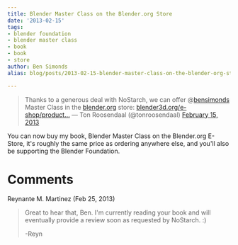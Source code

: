 ```yaml
---
title: Blender Master Class on the Blender.org Store
date: '2013-02-15'
tags:
- blender foundation
- blender master class
- book
- book
- store
author: Ben Simonds
alias: blog/posts/2013-02-15-blender-master-class-on-the-blender-org-store

---
```


> Thanks to a generous deal with NoStarch, we can offer @[bensimonds](https://twitter.com/bensimonds) Master Class in the [blender.org](http://t.co/logPLDVK "http://blender.org") store: [blender3d.org/e-shop/product…](http://t.co/PiHCOuYB "http://www.blender3d.org/e-shop/product_info_n.php?products_id=158") — Ton Roosendaal (@tonroosendaal) [February 15, 2013](https://twitter.com/tonroosendaal/status/302463218138361856)

You can now buy my book, Blender Master Class on the Blender.org E-Store, it's roughly the same price as ordering anywhere else, and you'll also be supporting the Blender Foundation.





# Comments


Reynante M. Martinez (Feb 25, 2013)
> Great to hear that, Ben.  I'm currently reading your book and will eventually provide a review soon as requested by NoStarch. :)
> 
> -Reyn
